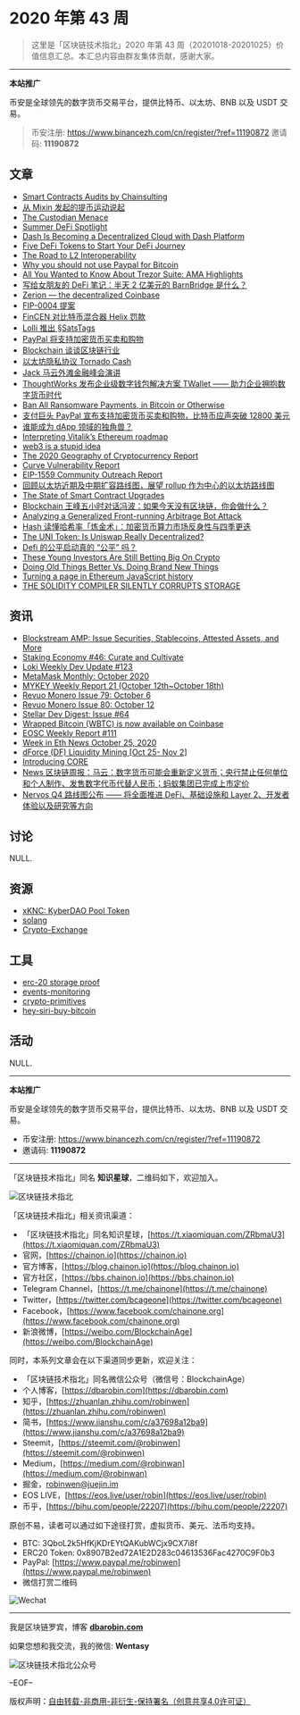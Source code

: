 # 2020 年第 43 周

> 这里是「区块链技术指北」2020 年第 43 周（20201018-20201025）价值信息汇总。本汇总内容由群友集体贡献，感谢大家。

***

**本站推广**

币安是全球领先的数字货币交易平台，提供比特币、以太坊、BNB 以及 USDT 交易。

> 币安注册: https://www.binancezh.com/cn/register/?ref=11190872
> 邀请码: **11190872**

## 文章

* [Smart Contracts Audits by Chainsulting](https://bbs.chainon.io/d/6627)
* [从 Mixin 发起的提币运动说起](https://bbs.chainon.io/d/6628)
* [The Custodian Menace](https://bbs.chainon.io/d/6630)
* [Summer DeFi Spotlight](https://bbs.chainon.io/d/6631)
* [Dash Is Becoming a Decentralized Cloud with Dash Platform](https://bbs.chainon.io/d/6633)
* [Five DeFi Tokens to Start Your DeFi Journey](https://bbs.chainon.io/d/6634)
* [The Road to L2 Interoperability](https://bbs.chainon.io/d/6640)
* [Why you should not use Paypal for Bitcoin](https://bbs.chainon.io/d/6644)
* [All You Wanted to Know About Trezor Suite: AMA Highlights](https://bbs.chainon.io/d/6645)
* [写给女朋友的 DeFi 笔记：半天 2 亿美元的 BarnBridge 是什么？](https://bbs.chainon.io/d/6648)
* [Zerion — the decentralized Coinbase](https://bbs.chainon.io/d/6650)
* [FIP-0004 提案](https://bbs.chainon.io/d/6651)
* [FinCEN 对比特币混合器 Helix 罚款](https://bbs.chainon.io/d/6652)
* [Lolli 推出 §SatsTags](https://bbs.chainon.io/d/6653)
* [PayPal 将支持加密货币买卖和购物](https://bbs.chainon.io/d/6654)
* [Blockchain 谈谈区块链行业](https://bbs.chainon.io/d/6655)
* [以太坊隐私协议 Tornado Cash](https://bbs.chainon.io/d/6656)
* [Jack 马云外滩金融峰会演讲](https://bbs.chainon.io/d/6657)
* [ThoughtWorks 发布企业级数字钱包解决方案 TWallet —— 助力企业拥抱数字货币时代](https://bbs.chainon.io/d/6659)
* [Ban All Ransomware Payments, in Bitcoin or Otherwise](https://bbs.chainon.io/d/6660)
* [支付巨头 PayPal 宣布支持加密货币买卖和购物，比特币应声突破 12800 美元](https://bbs.chainon.io/d/6661)
* [谁能成为 dApp 领域的独角兽？](https://bbs.chainon.io/d/6662)
* [Interpreting Vitalik’s Ethereum roadmap](https://bbs.chainon.io/d/6663)
* [web3 is a stupid idea](https://bbs.chainon.io/d/6664)
* [The 2020 Geography of Cryptocurrency Report](https://bbs.chainon.io/d/6665)
* [Curve Vulnerability Report](https://bbs.chainon.io/d/6667)
* [EIP-1559 Community Outreach Report](https://bbs.chainon.io/d/6668)
* [回顾以太坊近期及中期扩容路线图，展望 rollup 作为中心的以太坊路线图](https://bbs.chainon.io/d/6669)
* [The State of Smart Contract Upgrades](https://bbs.chainon.io/d/6670)
* [Blockchain 王峰五小时对话冯波：如果今天没有区块链，你会做什么？](https://bbs.chainon.io/d/6671)
* [Analyzing a Generalized Front-running Arbitrage Bot Attack](https://bbs.chainon.io/d/6672)
* [Hash 读懂哈希率「炼金术」：加密货币算力市场反身性与四季更迭](https://bbs.chainon.io/d/6673)
* [The UNI Token: Is Uniswap Really Decentralized?](https://bbs.chainon.io/d/6674)
* [Defi 的公平启动真的 “公平” 吗？](https://bbs.chainon.io/d/6675)
* [These Young Investors Are Still Betting Big On Crypto](https://bbs.chainon.io/d/6676)
* [Doing Old Things Better Vs. Doing Brand New Things](https://bbs.chainon.io/d/6677)
* [Turning a page in Ethereum JavaScript history](https://bbs.chainon.io/d/6678)
* [THE SOLIDITY COMPILER SILENTLY CORRUPTS STORAGE](https://bbs.chainon.io/d/6679)

## 资讯

* [Blockstream AMP: Issue Securities, Stablecoins, Attested Assets, and More](https://bbs.chainon.io/d/6629)
* [Staking Economy #46: Curate and Cultivate](https://bbs.chainon.io/d/6632)
* [Loki Weekly Dev Update #123](https://bbs.chainon.io/d/6635)
* [MetaMask Monthly: October 2020](https://bbs.chainon.io/d/6636)
* [MYKEY Weekly Report 21 (October 12th~October 18th)](https://bbs.chainon.io/d/6637)
* [Revuo Monero Issue 79: October 6](https://bbs.chainon.io/d/6638)
* [Revuo Monero Issue 80: October 12](https://bbs.chainon.io/d/6639)
* [Stellar Dev Digest: Issue #64](https://bbs.chainon.io/d/6641)
* [Wrapped Bitcoin (WBTC) is now available on Coinbase](https://bbs.chainon.io/d/6642)
* [EOSC Weekly Report #111](https://bbs.chainon.io/d/6643)
* [Week in Eth News October 25, 2020](https://bbs.chainon.io/d/6646)
* [dForce (DF) Liquidity Mining [Oct 25- Nov 2]](https://bbs.chainon.io/d/6647)
* [Introducing CORE](https://bbs.chainon.io/d/6649)
* [News 区块链周报：马云：数字货币可能会重新定义货币；央行禁止任何单位和个人制作、发售数字代币代替人民币；蚂蚁集团已完成上市定价](https://bbs.chainon.io/d/6658)
* [Nervos Q4 路线图公布 —— 将全面推进 DeFi、基础设施和 Layer 2、开发者体验以及研究等方向](https://bbs.chainon.io/d/6666)

## 讨论

NULL.

## 资源

* [xKNC: KyberDAO Pool Token](https://bbs.chainon.io/d/6682)
* [solang](https://bbs.chainon.io/d/6683)
* [Crypto-Exchange](https://bbs.chainon.io/d/6684)

## 工具

* [erc-20 storage proof](https://bbs.chainon.io/d/6680)
* [events-monitoring](https://bbs.chainon.io/d/6681)
* [crypto-primitives](https://bbs.chainon.io/d/6685)
* [hey-siri-buy-bitcoin](https://bbs.chainon.io/d/6686)

## 活动

NULL.

***

**本站推广**

币安是全球领先的数字货币交易平台，提供比特币、以太坊、BNB 以及 USDT 交易。

* 币安注册: https://www.binancezh.com/cn/register/?ref=11190872
* 邀请码: **11190872**

***

「区块链技术指北」同名 **知识星球**，二维码如下，欢迎加入。

![区块链技术指北](https://cdn.dbarobin.com/3YzonTR.png)

「区块链技术指北」相关资讯渠道：

* 「区块链技术指北」同名知识星球，[https://t.xiaomiquan.com/ZRbmaU3](https://t.xiaomiquan.com/ZRbmaU3)
* 官网，[https://chainon.io](https://chainon.io)
* 官方博客，[https://blog.chainon.io](https://blog.chainon.io)
* 官方社区，[https://bbs.chainon.io](https://bbs.chainon.io)
* Telegram Channel，[https://t.me/chainone](https://t.me/chainone)
* Twitter，[https://twitter.com/bcageone](https://twitter.com/bcageone)
* Facebook，[https://www.facebook.com/chainone.org](https://www.facebook.com/chainone.org)
* 新浪微博，[https://weibo.com/BlockchainAge](https://weibo.com/BlockchainAge)

同时，本系列文章会在以下渠道同步更新，欢迎关注：

* 「区块链技术指北」同名微信公众号（微信号：BlockchainAge）
* 个人博客，[https://dbarobin.com](https://dbarobin.com)
* 知乎，[https://zhuanlan.zhihu.com/robinwen](https://zhuanlan.zhihu.com/robinwen)
* 简书，[https://www.jianshu.com/c/a37698a12ba9](https://www.jianshu.com/c/a37698a12ba9)
* Steemit，[https://steemit.com/@robinwen](https://steemit.com/@robinwen)
* Medium，[https://medium.com/@robinwan](https://medium.com/@robinwan)
* 掘金，[robinwen@juejin.im](https://juejin.im/user/5673ccae60b2260ee435f89a/posts)
* EOS LIVE，[https://eos.live/user/robin](https://eos.live/user/robin)
* 币乎，[https://bihu.com/people/22207](https://bihu.com/people/22207)

原创不易，读者可以通过如下途径打赏，虚拟货币、美元、法币均支持。

* BTC: 3QboL2k5HfKjKDrEYtQAKubWCjx9CX7i8f
* ERC20 Token: 0x8907B2ed72A1E2D283c04613536Fac4270C9F0b3
* PayPal: [https://www.paypal.me/robinwen](https://www.paypal.me/robinwen)
* 微信打赏二维码

![Wechat](https://cdn.dbarobin.com/SzoNl5b.jpg)

***

我是区块链罗宾，博客 **[dbarobin.com](https://dbarobin.com/)**

如果您想和我交流，我的微信: **Wentasy**

![区块链技术指北公众号](https://cdn.dbarobin.com/w0wignb.png)

–EOF–

版权声明：[自由转载-非商用-非衍生-保持署名（创意共享4.0许可证）](http://creativecommons.org/licenses/by-nc-nd/4.0/deed.zh)